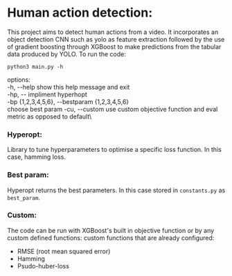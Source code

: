 # Human action detection:

This project aims to detect human actions from a video. It incorporates an object detection CNN such as yolo as feature extraction followed by the use of gradient boosting through XGBoost to make predictions from the tabular data produced by YOLO.
To run the code:

```
python3 main.py -h
```

options:\
-h, --help show this help message and exit\
-hp, -- impliment hyperhopt\
-bp {1,2,3,4,5,6}, --bestparam {1,2,3,4,5,6}\
choose best param
-cu, --custom use custom objective function and eval metric as opposed to default\

### Hyperopt:
Library to tune hyperparameters to optimise a specific loss function. In this case, hamming loss.

### Best param:
Hyperopt returns the best parameters. In this case stored in `constants.py` as `best_param`.

### Custom:
The code can be run with XGBoost's built in objective function or by any custom defined functions:
custom functions that are already configured:
- RMSE (root mean squared error)
- Hamming
- Psudo-huber-loss
